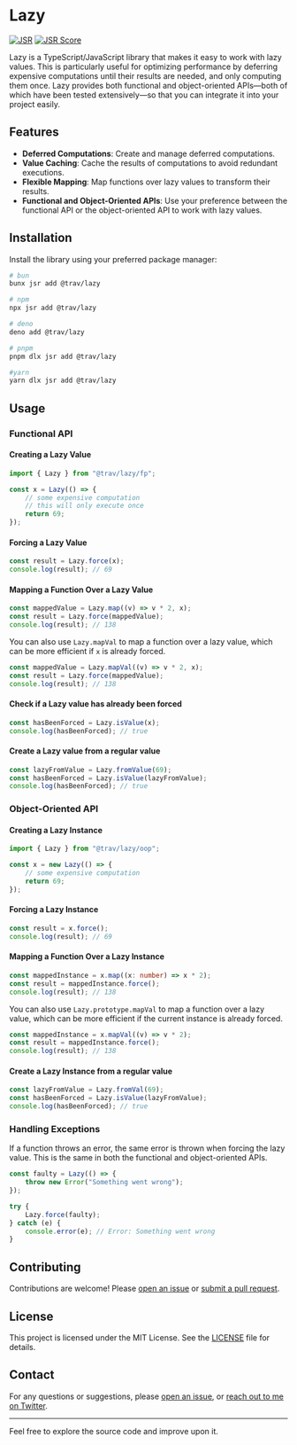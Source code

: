 # Lazy

[![JSR](https://jsr.io/badges/@trav/lazy)](https://jsr.io/@trav/lazy) [![JSR
Score](https://jsr.io/badges/@trav/lazy/score)](https://jsr.io/@trav/lazy)

Lazy is a TypeScript/JavaScript library that makes it easy to work with lazy
values. This is particularly useful for optimizing performance by deferring
expensive computations until their results are needed, and only computing them
once. Lazy provides both functional and object-oriented APIs—both of which have
been tested extensively—so that you can integrate it into your project easily.

## Features

-   **Deferred Computations**: Create and manage deferred computations.
-   **Value Caching**: Cache the results of computations to avoid redundant
    executions.
-   **Flexible Mapping**: Map functions over lazy values to transform their
    results.
-   **Functional and Object-Oriented APIs**: Use your preference between the
    functional API or the object-oriented API to work with lazy values.

## Installation

Install the library using your preferred package manager:

```bash
# bun
bunx jsr add @trav/lazy

# npm
npx jsr add @trav/lazy

# deno
deno add @trav/lazy

# pnpm
pnpm dlx jsr add @trav/lazy

#yarn
yarn dlx jsr add @trav/lazy
```

## Usage

### Functional API

#### Creating a Lazy Value

```ts
import { Lazy } from "@trav/lazy/fp";

const x = Lazy(() => {
    // some expensive computation
    // this will only execute once
    return 69;
});
```

#### Forcing a Lazy Value

```ts
const result = Lazy.force(x);
console.log(result); // 69
```

#### Mapping a Function Over a Lazy Value

```ts
const mappedValue = Lazy.map((v) => v * 2, x);
const result = Lazy.force(mappedValue);
console.log(result); // 138
```

You can also use `Lazy.mapVal` to map a function over a lazy value, which can be
more efficient if `x` is already forced.

```ts
const mappedValue = Lazy.mapVal((v) => v * 2, x);
const result = Lazy.force(mappedValue);
console.log(result); // 138
```

#### Check if a Lazy value has already been forced

```ts
const hasBeenForced = Lazy.isValue(x);
console.log(hasBeenForced); // true
```

#### Create a Lazy value from a regular value

```ts
const lazyFromValue = Lazy.fromValue(69);
const hasBeenForced = Lazy.isValue(lazyFromValue);
console.log(hasBeenForced); // true
```

### Object-Oriented API

#### Creating a Lazy Instance

```ts
import { Lazy } from "@trav/lazy/oop";

const x = new Lazy(() => {
    // some expensive computation
    return 69;
});
```

#### Forcing a Lazy Instance

```ts
const result = x.force();
console.log(result); // 69
```

#### Mapping a Function Over a Lazy Instance

```ts
const mappedInstance = x.map((x: number) => x * 2);
const result = mappedInstance.force();
console.log(result); // 138
```

You can also use `Lazy.prototype.mapVal` to map a function over a lazy value,
which can be more efficient if the current instance is already forced.

```ts
const mappedInstance = x.mapVal((v) => v * 2);
const result = mappedInstance.force();
console.log(result); // 138
```

#### Create a Lazy Instance from a regular value

```ts
const lazyFromValue = Lazy.fromVal(69);
const hasBeenForced = Lazy.isValue(lazyFromValue);
console.log(hasBeenForced); // true
```

### Handling Exceptions

If a function throws an error, the same error is thrown when forcing the lazy
value. This is the same in both the functional and object-oriented APIs.

```ts
const faulty = Lazy(() => {
    throw new Error("Something went wrong");
});

try {
    Lazy.force(faulty);
} catch (e) {
    console.error(e); // Error: Something went wrong
}
```

## Contributing

Contributions are welcome! Please [open an
issue](https://github.com/trvswgnr/lazy/issues) or [submit a pull
request](https://github.com/trvswgnr/lazy/pulls).

## License

This project is licensed under the MIT License. See the [LICENSE](LICENSE) file
for details.

## Contact

For any questions or suggestions, please [open an
issue](https://github.com/trvswgnr/lazy/issues), or [reach out to me on
Twitter](https://twitter.com/techsavvytravvy).

---

Feel free to explore the source code and improve upon it.
